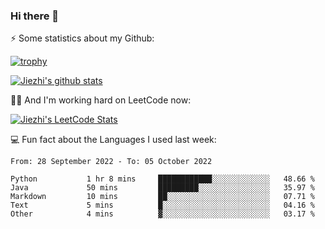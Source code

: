 ### Hi there 👋


⚡ Some statistics about my Github:


[![trophy](https://github-profile-trophy.vercel.app/?username=jiezhi&rank=-B&margin-w=6)](https://github.com/Jiezhi)

[![Jiezhi's github stats](https://github-readme-stats.vercel.app/api?username=Jiezhi&show_icons=true)](https://github.com/Jiezhi/github-readme-stats)


🙇🏼 And I'm working hard on LeetCode now:

[![Jiezhi's LeetCode Stats](https://leetcode-stats.vercel.app/api?username=Jiezhi&theme=Light)](https://leetcode.com/Jiezhi/)

💻 Fun fact about the Languages I used last week:

<!--START_SECTION:waka-->

```text
From: 28 September 2022 - To: 05 October 2022

Python           1 hr 8 mins     ████████████░░░░░░░░░░░░░   48.66 %
Java             50 mins         █████████░░░░░░░░░░░░░░░░   35.97 %
Markdown         10 mins         ██░░░░░░░░░░░░░░░░░░░░░░░   07.71 %
Text             5 mins          █░░░░░░░░░░░░░░░░░░░░░░░░   04.16 %
Other            4 mins          ▓░░░░░░░░░░░░░░░░░░░░░░░░   03.17 %
```

<!--END_SECTION:waka-->


<!--
[![Top Langs](https://github-readme-stats.vercel.app/api/top-langs/?username=Jiezhi&hide=javascript,html)](https://github.com/Jiezhi/github-readme-stats)

**Jiezhi/Jiezhi** is a ✨ _special_ ✨ repository because its `README.md` (this file) appears on your GitHub profile.

Here are some ideas to get you started:

- 🔭 I’m currently working on ...
- 🌱 I’m currently learning ...
- 👯 I’m looking to collaborate on ...
- 🤔 I’m looking for help with ...
- 💬 Ask me about ...
- 📫 How to reach me: ...
- 😄 Pronouns: ...
- ⚡ Fun fact: ...
-->

